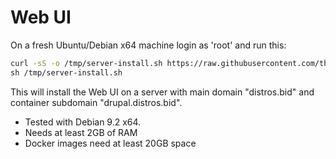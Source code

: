 # Web UI

On a fresh Ubuntu/Debian x64 machine login as 'root' and run this:

```bash
curl -sS -o /tmp/server-install.sh https://raw.githubusercontent.com/theodorosploumis/drupal-docker-distros/master/scripts/server-install.sh \
sh /tmp/server-install.sh

```

This will install the Web UI on a server with main domain "distros.bid" and container 
subdomain "drupal.distros.bid".

 - Tested with Debian 9.2 x64.
 - Needs at least 2GB of RAM
 - Docker images need at least 20GB space
